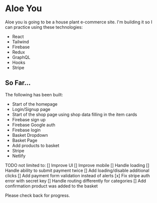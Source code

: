 # Aloe You

Aloe you is going to be a house plant e-commerce site. I'm building it so I can practice using these technologies:

- React
- Tailwind
- Firebase
- Redux
- GraphQL
- Hooks
- Stripe

## So Far...

The following has been built:

- Start of the homepage
- Login/Signup page
- Start of the shop page using shop data filling in the item cards
- Firebase sign up
- Firebase Google auth
- Firebase login
- Basket Dropdown
- Basket Page
- Add products to basket
- Stripe
- Netlify

TODO not limited to:
[] Improve UI
[] Improve mobile
[] Handle loading
[] Handle ability to submit payment twice
[] Add loading/disable additional clicks
[] Add payment form validation instead of alerts
[x] Fix stripe auth error with secret key
[] Handle routing differently for categories
[] Add confirmation product was added to the basket

Please check back for progress.
